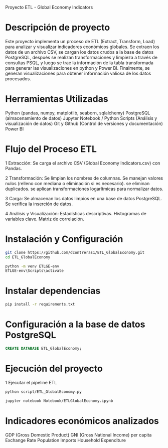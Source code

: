 Proyecto ETL - Global Economy Indicators

# Descripción de proyecto

Este proyecto implementa un proceso de ETL (Extract, Transform, Load) para analizar y visualizar indicadores económicos globales.
Se extraen los datos de un archivo CSV, se cargan los datos crudos a la base de datos PostgreSQL, después se realizan transformaciones y limpieza a través de consultas PSQL, y luego se trae la información de la tabla transformada para generar las visualizaciones en python y Power BI. Finalmente, se generan visualizaciones para obtener información valiosa de los datos procesados.

# Herramientas Utilizadas

Python (pandas, numpy, matplotlib, seaborn, sqlalchemy)
PostgreSQL (almacenamiento de datos)
Jupyter Notebook / Python Scripts (Análisis y visualización de datos)
Git y Github (Control de versiones y documentación)
Power BI

# Flujo del Proceso ETL

1 Extracción: Se carga el archivo CSV (Global Economy Indicators.csv) con Pandas.

2 Transformación: 
Se limpian los nombres de columnas.
Se manejan valores nulos (relleno con mediana o eliminación si es necesario).
se eliminan duplicados.
se aplican transformaciones logarítmicas para normalizar datos.

3 Carga:
Se almacenan los datos limpios en una base de datos PostgreSQL.
Se verifica la inserción de datos.

4 Análisis y Visualización:
Estadísticas descriptivas.
Histogramas de variables clave.
Matriz de correlación.

# Instalación y Configuración
```bash
git clone https://github.com/dcontreras1/ETL_GlobalEconomy.git
cd ETL_GlobalEconomy
```

```bash
python -m venv ETLGE-env
ETLGE-env\Scripts\activate
```

# Instalar dependencias
```bash
pip install -r requirements.txt
```

# Configuración a la base de datos PostgreSQL
```sql
CREATE DATABASE ETL_GlobalEconomy;
```

# Ejecución del proyecto

1 Ejecutar el pipeline ETL
```bash
python script/ETL_GlobalEconomy.py
```

```bash
jupyter notebook Notebook/ETLGlobalEconomy.ipynb
```

# Indicadores económicos analizados
GDP (Gross Domestic Product)
GNI (Gross National Income) per capita
Exchange Rate
Population
Imports
Household Expenditure


